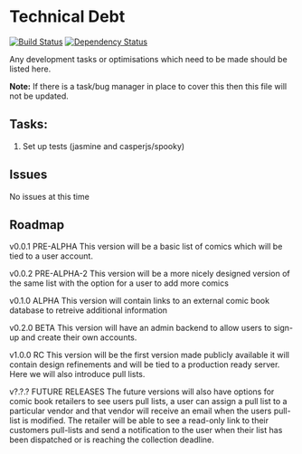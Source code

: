 # Technical Debt
[![Build Status](https://travis-ci.org/alexward1981/nerd-alert.svg?branch=master)](https://travis-ci.org/alexward1981/nerd-alert)
[![Dependency Status](https://gemnasium.com/alexward1981/nerd-alert.svg)](https://gemnasium.com/alexward1981/nerd-alert)

Any development tasks or optimisations which need to be made should be listed here.

**Note:** If there is a task/bug manager in place to cover this then this file will not be updated.

## Tasks:
1. Set up tests (jasmine and casperjs/spooky)

## Issues
No issues at this time

## Roadmap
v0.0.1 PRE-ALPHA
This version will be a basic list of comics which will be tied to a user account.

v0.0.2 PRE-ALPHA-2
This version will be a more nicely designed version of the same list with the option for a user to add more comics

v0.1.0 ALPHA
This version will contain links to an external comic book database to retreive additional information

v0.2.0 BETA
This version will have an admin backend to allow users to sign-up and create their own accounts.

v1.0.0 RC
This version will be the first version made publicly available it will contain design refinements and will be tied to a production ready server. Here we will also introduce pull lists.

v?.?.? FUTURE RELEASES
The future versions will also have options for comic book retailers to see users pull lists, a user can assign a pull list to a particular vendor and that vendor will receive an email when the users pull-list is modified. The retailer will be able to see a read-only link to their customers pull-lists and send a notification to the user when their list has been dispatched or is reaching the collection deadline.
